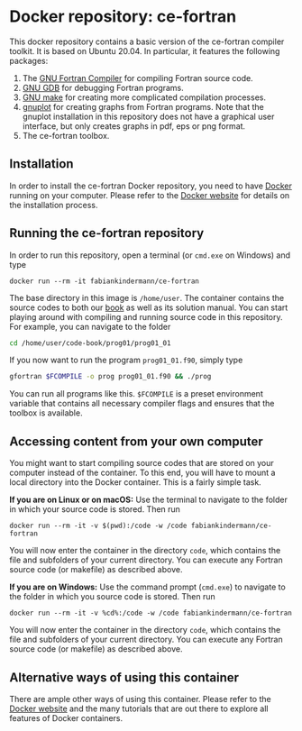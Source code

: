 # Docker repository: ce-fortran

This docker repository contains a basic version of the ce-fortran compiler toolkit. It is based on Ubuntu 20.04. In particular, it features the following packages:

1. The [GNU Fortran Compiler](https://gcc.gnu.org/fortran/) for compiling Fortran source code.
2. [GNU GDB](https://gnu.org/software/gdb/) for debugging Fortran programs.
3. [GNU make](https://www.gnu.org/software/make/) for creating more complicated compilation processes.
4. [gnuplot](http://gnuplot.info/) for creating graphs from Fortran programs. Note that the gnuplot installation in this repository does not have a graphical user interface, but only creates graphs in pdf, eps or png format.
5. The ce-fortran toolbox.


## Installation

In order to install the ce-fortran Docker repository, you need to have [Docker](https://www.docker.com) running on your computer. Please refer to the [Docker website](https://www.docker.com) for details on the installation process.

## Running the ce-fortran repository

In order to run this repository, open a terminal (or `cmd.exe` on Windows) and type
```Docker
docker run --rm -it fabiankindermann/ce-fortran
```
The base directory in this image is `/home/user`. The container contains the source codes to both our [book](https://global.oup.com/academic/product/introduction-to-computational-economics-using-fortran-9780198804406?prevSortField=1&sortField=8&start=0&resultsPerPage=20&prevNumResPerPage=20&lang=en&cc=no) as well as its solution manual. You can start playing around with compiling and running source code in this repository. For example, you can navigate to the folder
```bash
cd /home/user/code-book/prog01/prog01_01
```
If you now want to run the program `prog01_01.f90`, simply type
```bash
gfortran $FCOMPILE -o prog prog01_01.f90 && ./prog
```
You can run all programs like this. `$FCOMPILE` is a preset environment variable that contains all necessary compiler flags and ensures that the toolbox is available.

## Accessing content from your own computer

You might want to start compiling source codes that are stored on your computer instead of the container. To this end, you will have to mount a local directory into the Docker container. This is a fairly simple task. 

**If you are on Linux or on macOS:**
Use the terminal to navigate to the folder in which your source code is stored. Then run
```Docker
docker run --rm -it -v $(pwd):/code -w /code fabiankindermann/ce-fortran
```
You will now enter the container in the directory `code`, which contains the file and subfolders of your current directory. You can execute any Fortran source code (or makefile) as described above.

**If you are on Windows:**
Use the command prompt (`cmd.exe`) to navigate to the folder in which you source code is stored. Then run
```Docker
docker run --rm -it -v %cd%:/code -w /code fabiankindermann/ce-fortran
```
You will now enter the container in the directory `code`, which contains the file and subfolders of your current directory. You can execute any Fortran source code (or makefile) as described above.

## Alternative ways of using this container

There are ample other ways of using this container. Please refer to the [Docker website](https://www.docker.com) and the many tutorials that are out there to explore all features of Docker containers.